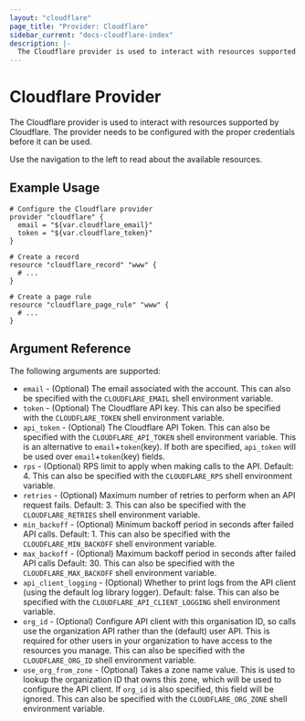 ```yaml
---
layout: "cloudflare"
page_title: "Provider: Cloudflare"
sidebar_current: "docs-cloudflare-index"
description: |-
  The Cloudflare provider is used to interact with resources supported by Cloudflare. The provider needs to be configured with the proper credentials before it can be used.
---
```


# Cloudflare Provider

The Cloudflare provider is used to interact with resources supported by Cloudflare. The provider needs to be configured
with the proper credentials before it can be used.

Use the navigation to the left to read about the available resources.

## Example Usage

```hcl
# Configure the Cloudflare provider
provider "cloudflare" {
  email = "${var.cloudflare_email}"
  token = "${var.cloudflare_token}"
}

# Create a record
resource "cloudflare_record" "www" {
  # ...
}

# Create a page rule
resource "cloudflare_page_rule" "www" {
  # ...
}
```

## Argument Reference

The following arguments are supported:

* `email` - (Optional) The email associated with the account. This can also be
  specified with the `CLOUDFLARE_EMAIL` shell environment variable.
* `token` - (Optional) The Cloudflare API key. This can also be specified
  with the `CLOUDFLARE_TOKEN` shell environment variable.
* `api_token` - (Optional) The Cloudflare API Token. This can also be specified with
  the `CLOUDFLARE_API_TOKEN` shell environment variable. This is an alternative to
  `email`+`token`(key). If both are specified, `api_token` will be used over `email`+`token`(key) fields.
* `rps` - (Optional) RPS limit to apply when making calls to the API. Default: 4.
  This can also be specified with the `CLOUDFLARE_RPS` shell environment variable.
* `retries` - (Optional) Maximum number of retries to perform when an API request fails. Default: 3.
  This can also be specified with the `CLOUDFLARE_RETRIES` shell environment variable.
* `min_backoff` - (Optional) Minimum backoff period in seconds after failed API calls. Default: 1.
  This can also be specified with the `CLOUDFLARE_MIN_BACKOFF` shell environment variable.
* `max_backoff` - (Optional) Maximum backoff period in seconds after failed API calls Default: 30.
  This can also be specified with the `CLOUDFLARE_MAX_BACKOFF` shell environment variable.
* `api_client_logging` - (Optional) Whether to print logs from the API client (using the default log library logger). Default: false.
  This can also be specified with the `CLOUDFLARE_API_CLIENT_LOGGING` shell environment variable.
* `org_id` - (Optional) Configure API client with this organisation ID, so calls use the organization API rather than the (default) user API.
  This is required for other users in your organization to have access to the resources you manage.
  This can also be specified with the `CLOUDFLARE_ORG_ID` shell environment variable.
* `use_org_from_zone` - (Optional) Takes a zone name value. This is used to lookup the organization ID that owns this zone, 
  which will be used to configure the API client. If `org_id` is also specified, this field will be ignored.
  This can also be specified with the `CLOUDFLARE_ORG_ZONE` shell environment variable.

